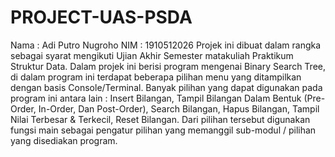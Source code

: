 # PROJECT-UAS-PSDA
Nama : Adi Putro Nugroho NIM : 1910512026 Projek ini dibuat dalam rangka sebagai syarat mengikuti Ujian Akhir Semester matakuliah Praktikum Struktur Data. Dalam projek ini berisi program mengenai Binary Search Tree, di dalam program ini terdapat beberapa pilihan menu yang ditampilkan dengan basis Console/Terminal. Banyak pilihan yang dapat digunakan pada program ini antara lain :  Insert Bilangan, Tampil Bilangan Dalam Bentuk (Pre-Order, In-Order, Dan Post-Order), Search Bilangan, Hapus Bilangan, Tampil Nilai Terbesar &amp; Terkecil, Reset Bilangan. Dari pilihan tersebut digunakan fungsi main sebagai pengatur pilihan yang memanggil sub-modul / pilihan yang disediakan program.
